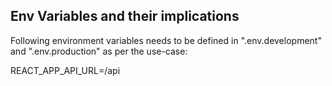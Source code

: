 ## Env Variables and their implications

Following environment variables needs to be defined in ".env.development" and ".env.production" as per the use-case:

REACT_APP_API_URL=/api
